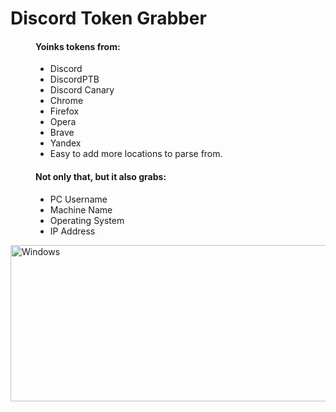 <h1>Discord Token Grabber</h1>

<figure>
    <figcaption><h4>Yoinks tokens from:</h4></figcaption>
    <ul>
      <li>Discord</li>
      <li>DiscordPTB</li>
      <li>Discord Canary</li>
      <li>Chrome</li>
      <li>Firefox</li>
      <li>Opera</li>
      <li>Brave</li>
      <li>Yandex</li>
      <li>Easy to add more locations to parse from.</li>
    </ul>
</figure>

<figure>
    <figcaption><h4>Not only that, but it also grabs:</h4></figcaption>
    <ul>
      <li>PC Username</li>
      <li>Machine Name</li>
      <li>Operating System</li>
      <li>IP Address</li>
    </ul>
</figure>

<p align="left">
  <img src="https://i.imgur.com/QA20fHd.png" height=250 width=600 title="Windows">
</p>
